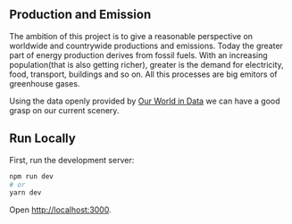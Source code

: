 ## Production and Emission
The ambition of this project is to give a reasonable perspective on worldwide and countrywide productions and emissions. Today the greater part of energy production derives from fossil fuels. With an increasing population(that is also getting richer), greater is the demand for electricity, food, transport, buildings and so on. All this processes are big emitors of greenhouse gases.

Using the data openly provided by [Our World in Data](https://www.ourworldindata.org) we can have a good grasp on our current scenery.


## Run Locally

First, run the development server:

```bash
npm run dev
# or
yarn dev
```

Open [http://localhost:3000](http://localhost:3000).
